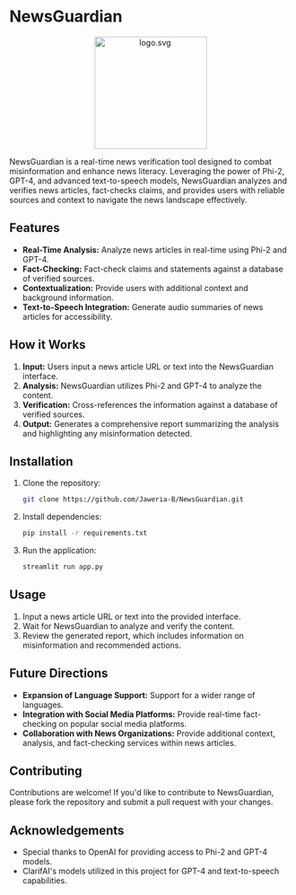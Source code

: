 # NewsGuardian

<p align="center">
  <a href="https://github.com/Jaweria-B/NewsGuardian.git"><img src="blob:https://colab.research.google.com/93f4861b-d7e5-4eab-9648-9bfd735e9b3a" alt="logo.svg" height="200" width = "200"/></a>
</p>

NewsGuardian is a real-time news verification tool designed to combat misinformation and enhance news literacy. Leveraging the power of Phi-2, GPT-4, and advanced text-to-speech models, NewsGuardian analyzes and verifies news articles, fact-checks claims, and provides users with reliable sources and context to navigate the news landscape effectively.

## Features

- **Real-Time Analysis:** Analyze news articles in real-time using Phi-2 and GPT-4.
- **Fact-Checking:** Fact-check claims and statements against a database of verified sources.
- **Contextualization:** Provide users with additional context and background information.
- **Text-to-Speech Integration:** Generate audio summaries of news articles for accessibility.

## How it Works

1. **Input:** Users input a news article URL or text into the NewsGuardian interface.
2. **Analysis:** NewsGuardian utilizes Phi-2 and GPT-4 to analyze the content.
3. **Verification:** Cross-references the information against a database of verified sources.
4. **Output:** Generates a comprehensive report summarizing the analysis and highlighting any misinformation detected.

## Installation

1. Clone the repository:

   ```bash
   git clone https://github.com/Jaweria-B/NewsGuardian.git
   ```

2. Install dependencies:

   ```bash
   pip install -r requirements.txt
   ```

3. Run the application:

   ```bash
   streamlit run app.py
   ```

## Usage

1. Input a news article URL or text into the provided interface.
2. Wait for NewsGuardian to analyze and verify the content.
3. Review the generated report, which includes information on misinformation and recommended actions.

## Future Directions

- **Expansion of Language Support:** Support for a wider range of languages.
- **Integration with Social Media Platforms:** Provide real-time fact-checking on popular social media platforms.
- **Collaboration with News Organizations:** Provide additional context, analysis, and fact-checking services within news articles.

## Contributing

Contributions are welcome! If you'd like to contribute to NewsGuardian, please fork the repository and submit a pull request with your changes.

## Acknowledgements

- Special thanks to OpenAI for providing access to Phi-2 and GPT-4 models.
- ClarifAI's models utilized in this project for GPT-4 and text-to-speech capabilities.

